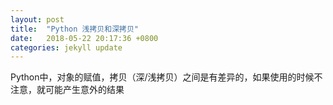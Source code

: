 ```yaml
---
layout: post
title:  "Python 浅拷贝和深拷贝"
date:   2018-05-22 20:17:36 +0800
categories: jekyll update
---
```

Python中，对象的赋值，拷贝（深/浅拷贝）之间是有差异的，如果使用的时候不注意，就可能产生意外的结果